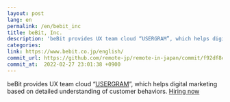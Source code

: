 ```yaml
---
layout: post
lang: en
permalink: /en/bebit_inc
title: beBit, Inc.
description: 'beBit provides UX team cloud “USERGRAM”, which helps digital marketing based on detailed understanding of customer behaviors. Hiring now'
categories: 
link: https://www.bebit.co.jp/english/
commit_url: https://github.com/remote-jp/remote-in-japan/commit/f92df8c6700ff249a17c8c833d9ee7a63286fc02
commit_at:  2022-02-27 23:01:38 +0900
---
```


<p>beBit provides UX team cloud “<a href="https://www.bebit.co.jp/usergram/">USERGRAM</a>”, which helps digital marketing based on detailed understanding of customer behaviors. <a href="https://www.wantedly.com/companies/bebit/projects">Hiring now</a></p>
